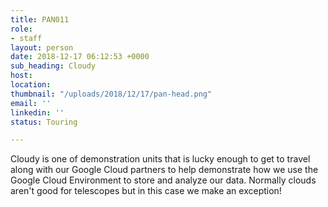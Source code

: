 ```yaml
---
title: PAN011
role:
- staff
layout: person
date: 2018-12-17 06:12:53 +0000
sub_heading: Cloudy
host: 
location: 
thumbnail: "/uploads/2018/12/17/pan-head.png"
email: ''
linkedin: ''
status: Touring

---
```


Cloudy is one of demonstration units that is lucky enough to get to travel along with our Google Cloud partners to help demonstrate how we use the Google Cloud Environment to store and analyze our data. Normally clouds aren't good for telescopes but in this case we make an exception!